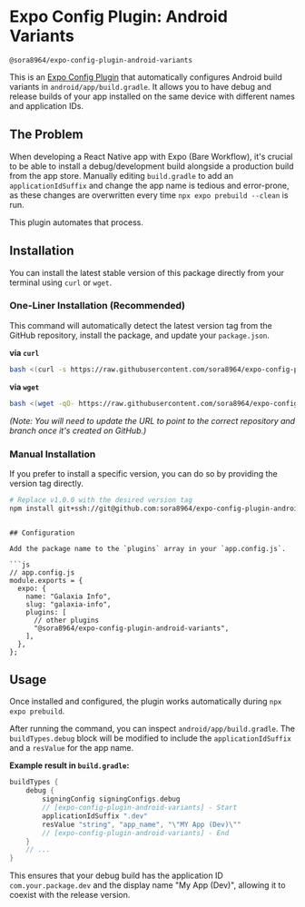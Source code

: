# Expo Config Plugin: Android Variants

`@sora8964/expo-config-plugin-android-variants`

This is an [Expo Config Plugin](https://docs.expo.dev/guides/config-plugins/) that automatically configures Android build variants in `android/app/build.gradle`. It allows you to have debug and release builds of your app installed on the same device with different names and application IDs.

## The Problem

When developing a React Native app with Expo (Bare Workflow), it's crucial to be able to install a debug/development build alongside a production build from the app store. Manually editing `build.gradle` to add an `applicationIdSuffix` and change the app name is tedious and error-prone, as these changes are overwritten every time `npx expo prebuild --clean` is run.

This plugin automates that process.

## Installation

You can install the latest stable version of this package directly from your terminal using `curl` or `wget`.

### One-Liner Installation (Recommended)

This command will automatically detect the latest version tag from the GitHub repository, install the package, and update your `package.json`.

**via `curl`**
```bash
bash <(curl -s https://raw.githubusercontent.com/sora8964/expo-config-plugin-android-variants/main/install-latest-plugin.sh)
```

**via `wget`**
```bash
bash <(wget -qO- https://raw.githubusercontent.com/sora8964/expo-config-plugin-android-variants/main/install-latest-plugin.sh)
```

*(Note: You will need to update the URL to point to the correct repository and branch once it's created on GitHub.)*

### Manual Installation

If you prefer to install a specific version, you can do so by providing the version tag directly.

```bash
# Replace v1.0.0 with the desired version tag
npm install git+ssh://git@github.com:sora8964/expo-config-plugin-android-variants.git#v1.0.0
```
```

## Configuration

Add the package name to the `plugins` array in your `app.config.js`.

```js
// app.config.js
module.exports = {
  expo: {
    name: "Galaxia Info",
    slug: "galaxia-info",
    plugins: [
      // other plugins
      "@sora8964/expo-config-plugin-android-variants",
    ],
  },
};
```

## Usage

Once installed and configured, the plugin works automatically during `npx expo prebuild`.

After running the command, you can inspect `android/app/build.gradle`. The `buildTypes.debug` block will be modified to include the `applicationIdSuffix` and a `resValue` for the app name.

**Example result in `build.gradle`:**
```groovy
buildTypes {
    debug {
        signingConfig signingConfigs.debug
        // [expo-config-plugin-android-variants] - Start
        applicationIdSuffix ".dev"
        resValue "string", "app_name", "\"MY App (Dev)\""
        // [expo-config-plugin-android-variants] - End
    }
    // ...
}
```

This ensures that your debug build has the application ID `com.your.package.dev` and the display name "My App (Dev)", allowing it to coexist with the release version.